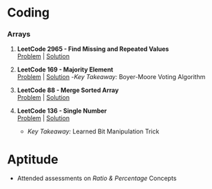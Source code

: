 # Coding
### Arrays
1. **LeetCode 2965 - Find Missing and Repeated Values**  
   [Problem](https://leetcode.com/problems/find-missing-and-repeated-values/description/) | [Solution](../Coding/Arrays/Leetcode_2965.java)

2. **LeetCode 169 - Majority Element**  
   [Problem](https://leetcode.com/problems/majority-element/description/) | [Solution](../Coding/Arrays/Leetcode_169.java)
   -*Key Takeaway:* Boyer-Moore Voting Algorithm

3. **LeetCode 88 - Merge Sorted Array**  
   [Problem](https://leetcode.com/problems/merge-sorted-array/description/) | [Solution](../Coding/Arrays/Leetcode_88.java)

4. **LeetCode 136 - Single Number**  
   [Problem](https://leetcode.com/problems/single-number/description/) | [Solution](../Coding/Arrays/Leetcode_136.java)
   - *Key Takeaway:* Learned Bit Manipulation Trick 

# Aptitude
- Attended assessments on *Ratio & Percentage* Concepts